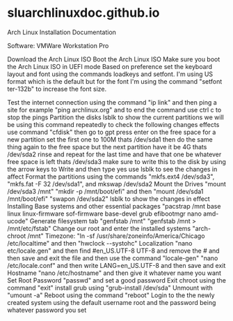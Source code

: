 # sluarchlinuxdoc.github.io
Arch Linux Installation Documentation

Software: VMWare Workstation Pro

Download the Arch Linux ISO 
Boot the Arch Linux ISO 
    Make sure you boot the Arch Linux ISO in UEFI mode
Based on preference set the keyboard layout and font using the commands loadkeys and setfont. I'm using US format which is the default but for the font I'm using the command "setfont ter-132b" to increase the font size.

Test the internet connection using the command "ip link" and then ping a site for example "ping archlinux.org" and to end the command use ctrl c to stop the pings
Partition the disks 
    lsblk to show the current partitions we will be using this command repeatedly to check the following changes effects
    use command "cfdisk" then go to gpt
    press enter on the free space for a new partition set the first one to 100M thats /dev/sda1
    then do the same thing again to the free space but the next partition have it be 4G thats /dev/sda2
    rinse and repeat for the last time and have that one be whatever free space is left thats /dev/sda3
    make sure to write this to the disk by using the arrow keys to Write and then type yes
    use lsblk to see the changes in affect
Format the partitions
    using the commands "mkfs.ext4 /dev/sda3", "mkfs.fat -F 32 /dev/sda1", and mkswap /dev/sda2
Mount the Drives 
    "mount /dev/sda3 /mnt"
    "mkdir -p /mnt/boot/efi" and then "mount /dev/sda1 /mnt/boot/efi"
    "swapon /dev/sda2"
    lsblk to show the changes in effect 
Installing Base systems and other essential packages 
    "pacstrap /mnt base linux linux-firmware sof-firmware base-devel grub efibootmgr nano amd-ucode"
Generate filesystem tab 
    "genfstab /mnt" 
    "genfstab /mnt > /mnt/etc/fstab"
Change our root and enter the installed systems
    "arch-chroot /mnt"
Timezone: "ln -sf /usr/share/zoneinfo/America/Chicago /etc/localtime" and then "hwclock --systohc"
Localization
    "nano etc/locale.gen" and then find #en_US.UTF-8 UTF-8 and remove the # and then save and exit the file and then use the command "locale-gen" 
    "nano /etc/locale.conf" and then write LANG=en_US.UTF-8 and then save and exit
Hostname
    "nano /etc/hostname" and then give it whatever name you want 
Set Root Password
    "passwd" and set a good password
Exit chroot using the command "exit"
install grub using "grub-install /dev/sda"
Unmount with "umount -a"
Reboot using the command "reboot"
Login to the the newly created system using the default username root and the password being whatever password you set

